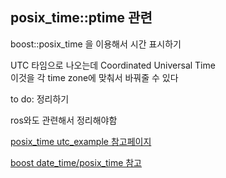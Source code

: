 ## posix_time::ptime 관련
boost::posix_time 을 이용해서 시간 표시하기  

UTC 타임으로 나오는데 Coordinated Universal Time   
이것을 각 time zone에 맞춰서 바꿔줄 수 있다   

to do: 정리하기 

ros와도 관련해서 정리해야함

[posix_time utc_example 참고페이지](https://www.boost.org/doc/libs/1_61_0/doc/html/date_time/examples.html#date_time.examples.local_utc_conversion)


[boost date_time/posix_time 참고](https://www.boost.org/doc/libs/1_61_0/doc/html/date_time/posix_time.html)

